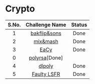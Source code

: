 # Crypto

|S.No.| Challenge Name | Status  |
|:---:|:--------------:|:-------:|
|1| [bakflip&sons](bakflip/)|Done|
|2| [mix&mash](mixnmash/)|Done|
|3|[EaCy](eacy/)|Done|
|0| [polyrsa](polyrsa)[Done]
|4| [dlpoly](dlpoly/)|Done|
|5| [Faulty LSFR](faultysfr/)|Done|

